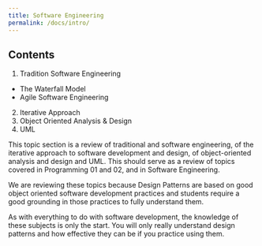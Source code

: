 ```yaml
---
title: Software Engineering
permalink: /docs/intro/
---
```


## Contents

1. Tradition Software Engineering
  * The Waterfall Model
  * Agile Software Engineering
2. Iterative Approach
3. Object Oriented Analysis & Design
4. UML

This topic section is a review of traditional and software engineering, of the iterative approach to software development and design, of object-oriented analysis and design and UML. This should serve as a review of topics covered in Programming 01 and 02, and in Software Engineering.  

We are reviewing these topics because Design Patterns are based on good object oriented software development practices and students require a good grounding in those practices to fully understand them.  

As with everything to do with software development, the knowledge of these subjects is only the start. You will only really understand design patterns and how effective they can be if you practice using them. 
